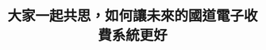---
id: "90"
lang: zh-tw
description: 「國道ETC收歸國有，由民眾自主選擇付款方式」連署案
propose_date: 2021-02-01
meeting_date: 2021-04-28
publish: "TRUE"
selected: "TRUE"
blog_selected: "FALSE"
thumbnail: https://img.youtube.com/vi/KJsOO2E-wiM/maxresdefault.jpg
cover: https://youtu.be/KJsOO2E-wiM
title: 大家一起共思，如何讓未來的國道電子收費系統更好
introduction:
  content: 提案「國道ETC收歸國有，由民眾自主選擇付款方式」，經由110年2月份行政院開放政府聯絡人月會票選為「協作議題」。透過一連串的訪談和資料蒐集，我們彙整了公開的會議資料，讓大家可以事前閱讀，並採直播的方式讓更多關心的民眾可以線上參與討論。會中，除了針對原提案和其他網友在意的是像有清楚的相互問答外，參與者也為「未來的」國道電子收費系統應該包含哪些更好的服務，給出了非常具體的建議。這一次的討論，可說是真切體現了「政策前期」就讓民眾一起進廚房「炒糖吃」的開放政府精神。
  image: https://cm.pdis.nat.gov.tw/images/post/1755Uvrw_28Zt8MGQkpaZhoRZUPf4Ek2O.jpg
color: blue
join:
  type: 提
  title: 國道ETC收歸國有，由民眾自主選擇付款方式
  link: https://join.gov.tw/idea/detail/24c54746-d43c-481f-8efc-688f1953e7e9
  image: https://cm.pdis.nat.gov.tw/images/post/10OzsEAd18Q5xOkVJgXYyUGN6HSFXfM5F.jpg
layout: post
departments:
  - 交通部
tags:
  - 交通
  - 公私協力
embed:
  agenda_book:
    links:
      - https://issuu.com/pdis.tw/docs/___etc______________________________90_________1_
  mind_map:
    links:
      - https://miro.com/app/live-embed/o9J_lL1Gd8g=/?moveToViewport=-4205,-1763,4345,2038&embedAutoplay=true
  ministry_slide:
    links:
      - https://issuu.com/pdis.tw/docs/1100419_90_______-__
      - https://issuu.com/pdis.tw/docs/________-___
  host_slide:
    links:
      - https://issuu.com/pdis.tw/docs/90-_____etc_________
  live:
    links:
      - https://youtu.be/qB4za93wtyM
  transcript:
    links:
      - https://sayit.pdis.nat.gov.tw/2021-04-28-%E9%96%8B%E6%94%BE%E6%94%BF%E5%BA%9C%E7%AC%AC90%E6%AC%A1%E5%8D%94%E4%BD%9C%E6%9C%83%E8%AD%B0
pictures:
  - https://cm.pdis.nat.gov.tw/images/post/1CNi7K96E2Y_8Ps9ak2XXcQb5Oo_wFabw.jpg
  - https://cm.pdis.nat.gov.tw/images/post/1z2fQCkuDjKYVZ8C1sglsGwno9_S5fcwD.jpg
  - https://cm.pdis.nat.gov.tw/images/post/1o1-fpW4l4ayrPAJOw4pShMQezIJwxlWc.jpg
  - https://cm.pdis.nat.gov.tw/images/post/1vTRqI2eUkGxBR0iCb7gQd3XvXkkCTPWI.jpg
---